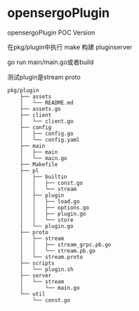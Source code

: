 # opensergoPlugin
opensergoPlugin POC Version

在pkg/plugin中执行 make 构建 pluginserver

go run main/main.go或者build

测试plugin是stream proto
```
pkg/plugin
    ├── assets
    │   └── README.md
    ├── assets.go
    ├── client
    │   └── client.go
    ├── config
    │   ├── config.go
    │   └── config.yaml
    ├── main
    │   ├── main
    │   └── main.go
    ├── Makefile
    ├── pl
    │   ├── builtin
    │   │   ├── const.go
    │   │   └── stream
    │   ├── plugin
    │   │   ├── load.go
    │   │   ├── options.go
    │   │   ├── plugin.go
    │   │   └── store
    │   └── plugin.go
    ├── proto
    │   ├── stream
    │   │   ├── stream_grpc.pb.go
    │   │   └── stream.pb.go
    │   └── stream.proto
    ├── scripts
    │   └── plugin.sh
    ├── server
    │   └── stream
    │       └── main.go
    └── util
        └── const.go
